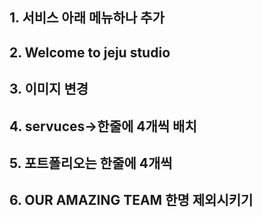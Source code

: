## 1. 서비스 아래 메뉴하나 추가

## 2. Welcome to jeju studio

## 3. 이미지 변경

## 4. servuces->한줄에 4개씩 배치

## 5. 포트폴리오는 한줄에 4개씩

## 6. OUR AMAZING TEAM 한명 제외시키기

